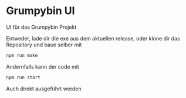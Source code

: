 # Grumpybin UI
UI für das Grumpybin Projekt

Entweder, lade dir die exe aus dem aktuellen release, oder klone dir das
Repository und baue selber mit

```bash
npm run make
```

Andernfalls kann der code mit

```bash
npm run start
```

Auch direkt ausgeführt werden
